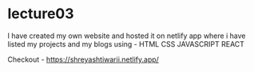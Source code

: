 # lecture03 

I have created my own website and hosted it on netlify app where i have listed my projects and my blogs using -
HTML
CSS
JAVASCRIPT
REACT

Checkout - https://shreyashtiwarii.netlify.app/
